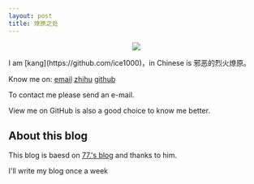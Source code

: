 ```yaml
---
layout: post
title: 燎原之处
---
```


<center>
    <p><img src="/assets/images/ice.jpg" align="center"></p>
</center>
I am [kang](https://github.com/ice1000)，in Chinese is 邪恶的烈火燎原。

Know me on:
[email](1650028256@qq.com)
[zhihu](剑指东南)
[github](https://github.com/kangkangkang)


To contact me please send an e-mail.

View me on GitHub is also a good choice to know me better.

## About this blog
This blog is baesd on [77.'s blog](https://github.com/18312847646/18312847646.github.io) and thanks to him.

I'll write my blog once a week
